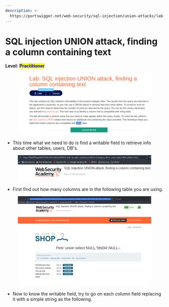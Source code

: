 ```yaml
---
description: >-
  https://portswigger.net/web-security/sql-injection/union-attacks/lab-find-column-containing-text
---
```


# SQL injection UNION attack, finding a column containing text

**Level:** <mark style="color:blue;">**Practitioner**</mark>

<figure><img src="../../../../../.gitbook/assets/SQL_injection_UNION_attack_finding_a_column_containing_text1.png" alt=""><figcaption></figcaption></figure>

* This time what we need to do is find a writable field to retrieve info about other tables, users, DB's.

<figure><img src="../../../../../.gitbook/assets/SQL_injection_UNION_attack_finding_a_column_containing_text2.png" alt=""><figcaption></figcaption></figure>

* First find out how many columns are in the following table you are using.

<figure><img src="../../../../../.gitbook/assets/SQL_injection_UNION_attack_finding_a_column_containing_text3.png" alt=""><figcaption></figcaption></figure>

* Now to know the writable field, try to go on each column field replacing it with a simple string as the following.
